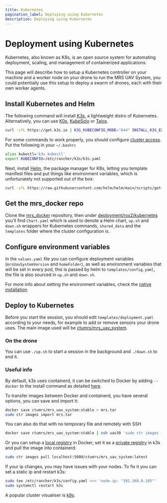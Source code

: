 ```yaml
---
title: Kubernetes
pagination_label: Deploying using Kubernetes
description: Deploying using Kubernetes
---
```


# Deployment using Kubernetes

Kubernetes, also known as K8s, is an open source system for automating deployment, scaling, and management of containerized applications.

This page will describe how to setup a Kubernetes controller on your machine and a worker node on your drone to run the MRS UAV System, you could potentially use this setup to deploy a swarm of drones, each with their own worker agents.

## Install Kubernetes and Helm

The following command will install [K3s](https://docs.k3s.io/), a lightweight distro of Kubernetes. Alternatively, you can use [K0s](https://docs.k0sproject.io/stable/), [KubeSolo](https://www.kubesolo.io/documentation) or [Talos](https://www.talos.dev/).

```bash
curl -sfL https://get.k3s.io | K3S_KUBECONFIG_MODE="644" INSTALL_K3S_EXEC="server" sh -
```

For some commands to work properly, you should configure [cluster access](https://docs.k3s.io/cluster-access). Put the following in your `~/.bashrc`

```bash
alias kubectl='k3s kubectl'
export KUBECONFIG=/etc/rancher/k3s/k3s.yaml
```

Next, install [Helm](https://helm.sh/docs/), the package manager for K8s, letting you template manifest files and put things like environment variables, which is unfortunately not supported out of the box:

```bash
curl -sfL https://raw.githubusercontent.com/helm/helm/main/scripts/get-helm-3 | bash
```

## Get the mrs_docker repo

Clone the [mrs_docker](https://github.com/ctu-mrs/mrs_docker) repository, then under [deployment/ros2/kubernetes](https://github.com/ctu-mrs/mrs_docker/tree/master/deployment/ros2/kubernetes) you'll find `Chart.yaml` which is used to denote a Helm chart, `up.sh` and `down.sh` wrappers for Kubernetes commands, `shared_data` and the `templates` folder where the cluster configuration is.

## Configure environment variables 

In the `values.yaml` file you can configure deployment variables (`mrsUavSystemVersion` and `homeFolder`), as well as environment variables that will be set in every pod, this is passed by helm to `templates/config.yaml`, the file is also sourced in `up.sh` and `down.sh`.

For more info about setting the environment variables, check the [native installation](https://ctu-mrs.github.io/docs/deployment/native/bashrc_configuration#bashrc-for-a-real-uav).

## Deploy to Kubernetes

Before you start the session, you should edit `templates/deployment.yaml` according to your needs, for example to add or remove sensors your drone uses. The main image used will be [ctumrs/mrs_uav_system](https://hub.docker.com/r/ctumrs/mrs_uav_system).

### On the drone

You can use `./up.sh` to start a session in the background and `./down.sh` to end it.

### Useful info

By default, k3s uses containerd, it can be switched to Docker by adding `--docker` to the install command as detailed [here](https://docs.k3s.io/advanced#using-docker-as-the-container-runtime).

To transfer images between Docker and containerd, you have several options, you can save and import it:

```bash
docker save ctumrs/mrs_uav_system:stable > mrs.tar
sudo ctr images import mrs.tar
```

You can also do that with no temporary file and remotely with SSH

```bash
docker save ctumrs/mrs_uav_system:stable | ssh uav30 'sudo ctr images import -'
```

Or you can setup a [local registry](https://ctu-mrs.github.io/docs/prerequisites/docker/registries#using-a-local-docker-registry) in Docker, set it as a [private registry](https://docs.k3s.io/installation/private-registry) in k3s and pull the image into containerd:

```bash
sudo ctr images pull localhost:5000/ctumrs/mrs_uav_system:latest
```

If your ip changes, you may have issues with your nodes. To fix it you can set a static ip and restart k3s:

```bash
sudo tee /etc/rancher/k3s/config.yaml <<< 'node-ip: "192.168.0.105"'
sudo systemctl restart k3s
```

A popular cluster visualiser is [k9s](https://github.com/derailed/k9s).
